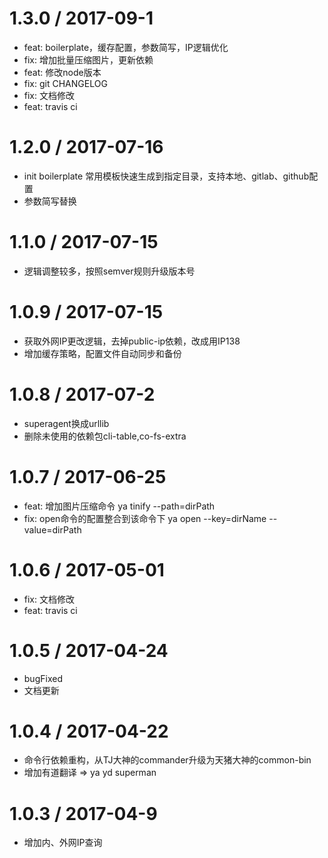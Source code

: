 
1.3.0 / 2017-09-1
==================

  * feat: boilerplate，缓存配置，参数简写，IP逻辑优化
  * fix: 增加批量压缩图片，更新依赖
  * feat: 修改node版本
  * fix: git CHANGELOG
  * fix: 文档修改
  * feat:  travis ci

1.2.0 / 2017-07-16
==================

  * init boilerplate 常用模板快速生成到指定目录，支持本地、gitlab、github配置
  * 参数简写替换

1.1.0 / 2017-07-15
==================

  * 逻辑调整较多，按照semver规则升级版本号

1.0.9 / 2017-07-15
==================

  * 获取外网IP更改逻辑，去掉public-ip依赖，改成用IP138
  * 增加缓存策略，配置文件自动同步和备份

1.0.8 / 2017-07-2
==================

  * superagent换成urllib
  * 删除未使用的依赖包cli-table,co-fs-extra

1.0.7 / 2017-06-25
==================

  * feat: 增加图片压缩命令 ya tinify --path=dirPath
  * fix: open命令的配置整合到该命令下 ya open --key=dirName --value=dirPath

1.0.6 / 2017-05-01
==================

  * fix: 文档修改
  * feat:  travis ci

1.0.5 / 2017-04-24
==================

  * bugFixed
  * 文档更新

1.0.4 / 2017-04-22
==================

  * 命令行依赖重构，从TJ大神的commander升级为天猪大神的common-bin
  * 增加有道翻译 => ya yd superman

1.0.3 / 2017-04-9
==================

  * 增加内、外网IP查询


